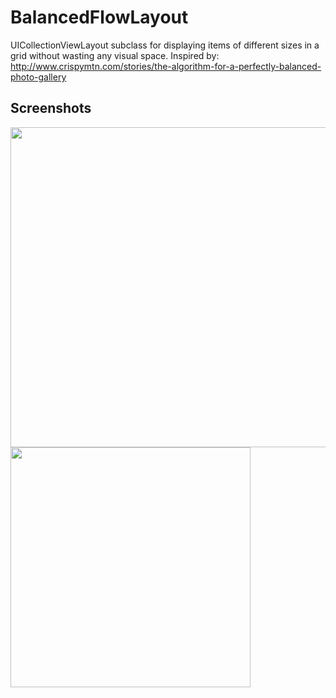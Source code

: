 BalancedFlowLayout
==================

UICollectionViewLayout subclass for displaying items of different sizes in a grid without wasting any visual space. Inspired by: http://www.crispymtn.com/stories/the-algorithm-for-a-perfectly-balanced-photo-gallery

## Screenshots

<img src="http://i.imgur.com/2FGnDIh.jpg" width="512"/>
<img src="http://imgur.com/KRItqy2.jpg" width="384"/>
